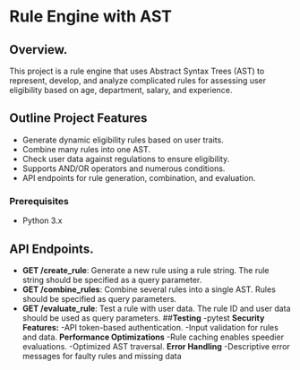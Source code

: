 # Rule Engine with AST

## Overview.
This project is a rule engine that uses Abstract Syntax Trees (AST) to represent, develop, and analyze complicated rules for assessing user eligibility based on age, department, salary, and experience.
## Outline Project Features
- Generate dynamic eligibility rules based on user traits.
- Combine many rules into one AST.
- Check user data against regulations to ensure eligibility.
- Supports AND/OR operators and numerous conditions.
- API endpoints for rule generation, combination, and evaluation.
### Prerequisites
- Python 3.x
## API Endpoints.

- **GET /create_rule**: Generate a new rule using a rule string. The rule string should be specified as a query parameter.
- **GET /combine_rules**: Combine several rules into a single AST. Rules should be specified as query parameters.
- **GET /evaluate_rule**: Test a rule with user data. The rule ID and user data should be used as query parameters.
##**Testing**
-pytest
**Security Features:**
-API token-based authentication.
-Input validation for rules and data.
**Performance Optimizations**
-Rule caching enables speedier evaluations.
-Optimized AST traversal.
**Error Handling**
-Descriptive error messages for faulty rules and missing data
